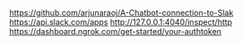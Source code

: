 
https://github.com/arjunaraoj/A-Chatbot-connection-to-Slak
https://api.slack.com/apps
http://127.0.0.1:4040/inspect/http
https://dashboard.ngrok.com/get-started/your-authtoken​
